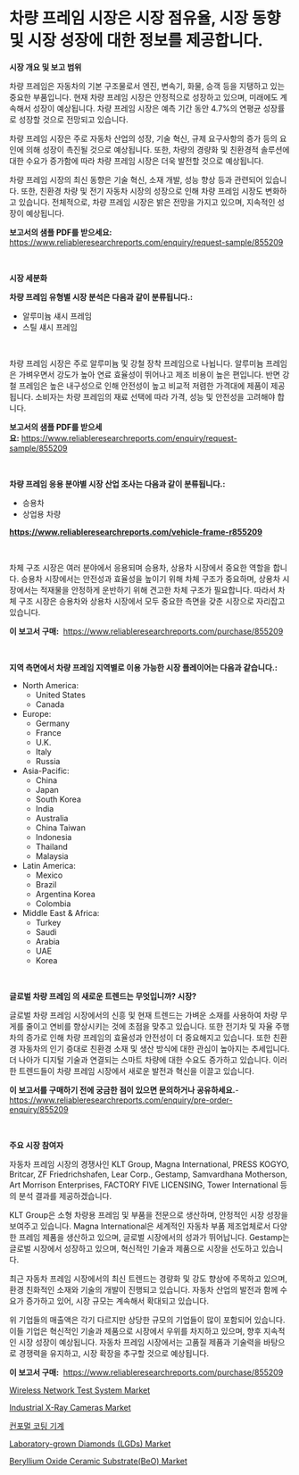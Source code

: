 <p><h1>차량 프레임 시장은 시장 점유율, 시장 동향 및 시장 성장에 대한 정보를 제공합니다.</h1></p><p><strong>시장 개요 및 보고 범위</strong></p>
<p><p>차량 프레임은 자동차의 기본 구조물로서 엔진, 변속기, 화물, 승객 등을 지탱하고 있는 중요한 부품입니다. 현재 차량 프레임 시장은 안정적으로 성장하고 있으며, 미래에도 계속해서 성장이 예상됩니다. 차량 프레임 시장은 예측 기간 동안 4.7%의 연평균 성장률로 성장할 것으로 전망되고 있습니다.</p><p>차량 프레임 시장은 주로 자동차 산업의 성장, 기술 혁신, 규제 요구사항의 증가 등의 요인에 의해 성장이 촉진될 것으로 예상됩니다. 또한, 차량의 경량화 및 친환경적 솔루션에 대한 수요가 증가함에 따라 차량 프레임 시장은 더욱 발전할 것으로 예상됩니다.</p><p>차량 프레임 시장의 최신 동향은 기술 혁신, 소재 개발, 성능 향상 등과 관련되어 있습니다. 또한, 친환경 차량 및 전기 자동차 시장의 성장으로 인해 차량 프레임 시장도 변화하고 있습니다. 전체적으로, 차량 프레임 시장은 밝은 전망을 가지고 있으며, 지속적인 성장이 예상됩니다.</p></p>
<p><strong>보고서의 샘플 PDF를 받으세요:</strong> <a href="https://www.reliableresearchreports.com/enquiry/request-sample/855209">https://www.reliableresearchreports.com/enquiry/request-sample/855209</a></p>
<p>&nbsp;</p>
<p><strong>시장 세분화</strong></p>
<p><strong>차량 프레임 유형별 시장 분석은 다음과 같이 분류됩니다.:</strong></p>
<p><ul><li>알루미늄 섀시 프레임</li><li>스틸 섀시 프레임</li></ul></p>
<p>&nbsp;</p>
<p><p>차량 프레임 시장은 주로 알루미늄 및 강철 장착 프레임으로 나뉩니다. 알루미늄 프레임은 가벼우면서 강도가 높아 연료 효율성이 뛰어나고 제조 비용이 높은 편입니다. 반면 강철 프레임은 높은 내구성으로 인해 안전성이 높고 비교적 저렴한 가격대에 제품이 제공됩니다. 소비자는 차량 프레임의 재료 선택에 따라 가격, 성능 및 안전성을 고려해야 합니다.</p></p>
<p><strong>보고서의 샘플 PDF를 받으세요:</strong>&nbsp;<a href="https://www.reliableresearchreports.com/enquiry/request-sample/855209">https://www.reliableresearchreports.com/enquiry/request-sample/855209</a></p>
<p>&nbsp;</p>
<p><strong> 차량 프레임 응용 분야별 시장 산업 조사는 다음과 같이 분류됩니다.:</strong></p>
<p><ul><li>승용차</li><li>상업용 차량</li></ul></p>
<p><strong><a href="https://www.reliableresearchreports.com/vehicle-frame-r855209">https://www.reliableresearchreports.com/vehicle-frame-r855209</a></strong></p>
<p>&nbsp;</p>
<p><p>차체 구조 시장은 여러 분야에서 응용되며 승용차, 상용차 시장에서 중요한 역할을 합니다. 승용차 시장에서는 안전성과 효율성을 높이기 위해 차체 구조가 중요하며, 상용차 시장에서는 적재물을 안정하게 운반하기 위해 견고한 차체 구조가 필요합니다. 따라서 차체 구조 시장은 승용차와 상용차 시장에서 모두 중요한 측면을 갖춘 시장으로 자리잡고 있습니다.</p></p>
<p><strong>이 보고서 구매:</strong>&nbsp; <a href="https://www.reliableresearchreports.com/purchase/855209">https://www.reliableresearchreports.com/purchase/855209</a></p>
<p>&nbsp;</p>
<p><strong>지역 측면에서 차량 프레임 지역별로 이용 가능한 시장 플레이어는 다음과 같습니다.:</strong></p>
<p><ul>
    <li>
        North America:
        <ul>
            <li>United States</li>
            <li>Canada</li>
        </ul>
    </li>
    <li>
        Europe:
        <ul>
            <li>Germany</li>
            <li>France</li>
            <li>U.K.</li>
            <li>Italy</li>
            <li>Russia</li>
        </ul>
    </li>
    <li>
        Asia-Pacific:
        <ul>
            <li>China</li>
            <li>Japan</li>
            <li>South Korea</li>
            <li>India</li>
            <li>Australia</li>
            <li>China Taiwan</li>
            <li>Indonesia</li>
            <li>Thailand</li>
            <li>Malaysia</li>
        </ul>
    </li>
    <li>
        Latin America:
        <ul>
            <li>Mexico</li>
            <li>Brazil</li>
            <li>Argentina Korea</li>
            <li>Colombia</li>
        </ul>
    </li>
    <li>
        Middle East & Africa:
        <ul>
            <li>Turkey</li>
            <li>Saudi</li>
            <li>Arabia</li>
            <li>UAE</li>
            <li>Korea</li>
        </ul>
    </li>
    </ul></p>
<p>&nbsp;</p>
<p><strong>글로벌 차량 프레임 의 새로운 트렌드는 무엇입니까? 시장?</strong></p>
<p><p>글로벌 차량 프레임 시장에서의 신흥 및 현재 트렌드는 가벼운 소재를 사용하여 차량 무게를 줄이고 연비를 향상시키는 것에 초점을 맞추고 있습니다. 또한 전기차 및 자율 주행차의 증가로 인해 차량 프레임의 효율성과 안전성이 더 중요해지고 있습니다. 또한 친환경 자동차의 인기 증대로 친환경 소재 및 생산 방식에 대한 관심이 높아지는 추세입니다. 더 나아가 디지털 기술과 연결되는 스마트 차량에 대한 수요도 증가하고 있습니다. 이러한 트렌드들이 차량 프레임 시장에서 새로운 발전과 혁신을 이끌고 있습니다.</p></p>
<p><strong>이 보고서를 구매하기 전에 궁금한 점이 있으면 문의하거나 공유하세요.</strong>- <a href="https://www.reliableresearchreports.com/enquiry/pre-order-enquiry/855209">https://www.reliableresearchreports.com/enquiry/pre-order-enquiry/855209</a></p>
<p>&nbsp;</p>
<p><strong>주요 시장 참여자</strong></p>
<p><p>자동차 프레임 시장의 경쟁사인 KLT Group, Magna International, PRESS KOGYO, Britcar, ZF Friedrichshafen, Lear Corp., Gestamp, Samvardhana Motherson, Art Morrison Enterprises, FACTORY FIVE LICENSING, Tower International 등의 분석 결과를 제공하겠습니다. </p><p>KLT Group은 소형 차량용 프레임 및 부품을 전문으로 생산하며, 안정적인 시장 성장을 보여주고 있습니다. Magna International은 세계적인 자동차 부품 제조업체로서 다양한 프레임 제품을 생산하고 있으며, 글로벌 시장에서의 성과가 뛰어납니다. Gestamp는 글로벌 시장에서 성장하고 있으며, 혁신적인 기술과 제품으로 시장을 선도하고 있습니다. </p><p>최근 자동차 프레임 시장에서의 최신 트렌드는 경량화 및 강도 향상에 주목하고 있으며, 환경 친화적인 소재와 기술의 개발이 진행되고 있습니다. 자동차 산업의 발전과 함께 수요가 증가하고 있어, 시장 규모는 계속해서 확대되고 있습니다.</p><p>위 기업들의 매출액은 각기 다르지만 상당한 규모의 기업들이 많이 포함되어 있습니다. 이들 기업은 혁신적인 기술과 제품으로 시장에서 우위를 차지하고 있으며, 향후 지속적인 시장 성장이 예상됩니다. 자동차 프레임 시장에서는 고품질 제품과 기술력을 바탕으로 경쟁력을 유지하고, 시장 확장을 추구할 것으로 예상됩니다.</p></p>
<p><strong>이 보고서 구매:</strong>&nbsp;&nbsp;<a href="https://www.reliableresearchreports.com/purchase/855209">https://www.reliableresearchreports.com/purchase/855209</a></p>
<p><p><a href="https://github.com/luckyshygirl/Market-Research-Report-List-4/blob/main/wireless-network-test-system-market.md">Wireless Network Test System Market</a></p><p><a href="https://www.linkedin.com/pulse/industrial-x-ray-cameras-market-comprehensive-assessment-dvbhe">Industrial X-Ray Cameras Market</a></p><p><a href="https://github.com/rcabello548/Market-Research-Report-List-1/blob/main/355865154224.md">컨포멀 코팅 기계</a></p><p><a href="https://issuu.com/reportprime-2/docs/laboratory-grown-diamonds-lgds-market-size-2030.pp">Laboratory-grown Diamonds (LGDs) Market</a></p><p><a href="https://www.linkedin.com/pulse/beryllium-oxide-ceramic-substratebeo-market-trends-analysis-nvfde">Beryllium Oxide Ceramic Substrate(BeO) Market</a></p></p>